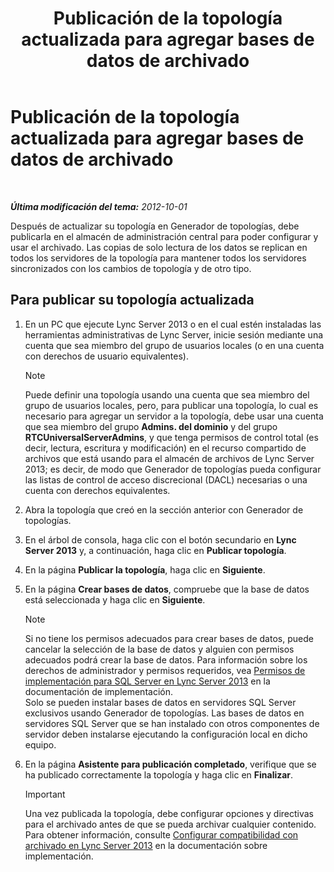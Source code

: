 ﻿---
title: Publicación de la topología actualizada para agregar bases de datos de archivado
TOCTitle: Publicación de la topología actualizada para agregar bases de datos de archivado
ms:assetid: 454c68df-2ef5-4b5f-a44c-4eee02635d45
ms:mtpsurl: https://technet.microsoft.com/es-es/library/JJ204860(v=OCS.15)
ms:contentKeyID: 48275092
ms.date: 01/07/2017
mtps_version: v=OCS.15
ms.translationtype: HT
---

# Publicación de la topología actualizada para agregar bases de datos de archivado

 

_**Última modificación del tema:** 2012-10-01_

Después de actualizar su topología en Generador de topologías, debe publicarla en el almacén de administración central para poder configurar y usar el archivado. Las copias de solo lectura de los datos se replican en todos los servidores de la topología para mantener todos los servidores sincronizados con los cambios de topología y de otro tipo.

## Para publicar su topología actualizada

1.  En un PC que ejecute Lync Server 2013 o en el cual estén instaladas las herramientas administrativas de Lync Server, inicie sesión mediante una cuenta que sea miembro del grupo de usuarios locales (o en una cuenta con derechos de usuario equivalentes).
    

    > [!NOTE]
    > Puede definir una topología usando una cuenta que sea miembro del grupo de usuarios locales, pero, para publicar una topología, lo cual es necesario para agregar un servidor a la topología, debe usar una cuenta que sea miembro del grupo <STRONG>Admins. del dominio</STRONG> y del grupo <STRONG>RTCUniversalServerAdmins</STRONG>, y que tenga permisos de control total (es decir, lectura, escritura y modificación) en el recurso compartido de archivos que está usando para el almacén de archivos de Lync Server 2013; es decir, de modo que Generador de topologías pueda configurar las listas de control de acceso discrecional (DACL) necesarias o una cuenta con derechos equivalentes.



2.  Abra la topología que creó en la sección anterior con Generador de topologías.

3.  En el árbol de consola, haga clic con el botón secundario en **Lync Server 2013** y, a continuación, haga clic en **Publicar topología**.

4.  En la página **Publicar la topología**, haga clic en **Siguiente**.

5.  En la página **Crear bases de datos**, compruebe que la base de datos está seleccionada y haga clic en **Siguiente**.
    

    > [!NOTE]
    > Si no tiene los permisos adecuados para crear bases de datos, puede cancelar la selección de la base de datos y alguien con permisos adecuados podrá crear la base de datos. Para información sobre los derechos de administrador y permisos requeridos, vea <A href="lync-server-2013-deployment-permissions-for-sql-server.md">Permisos de implementación para SQL Server en Lync Server 2013</A> en la documentación de implementación.<BR>Solo se pueden instalar bases de datos en servidores SQL Server exclusivos usando Generador de topologías. Las bases de datos en servidores SQL Server que se han instalado con otros componentes de servidor deben instalarse ejecutando la configuración local en dicho equipo.



6.  En la página **Asistente para publicación completado**, verifique que se ha publicado correctamente la topología y haga clic en **Finalizar**.
    
    > [!IMPORTANT]  
    > Una vez publicada la topología, debe configurar opciones y directivas para el archivado antes de que se pueda archivar cualquier contenido. Para obtener información, consulte <a href="lync-server-2013-configuring-support-for-archiving.md">Configurar compatibilidad con archivado en Lync Server 2013</a> en la documentación sobre implementación.
    

